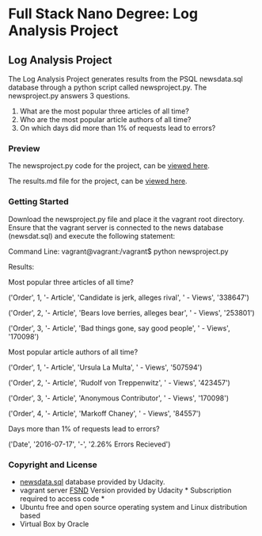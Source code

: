 # Full Stack Nano Degree: Log Analysis Project #

## Log Analysis Project ##

The Log Analysis Project generates results from the PSQL newsdata.sql database through a python script called newsproject.py.
The newsproject.py answers 3 questions.
1. What are the most popular three articles of all time?
2. Who are the most popular article authors of all time?
3. On which days did more than 1% of requests lead to errors?

### Preview ###

The newsproject.py code for the project, can be [viewed here](https://github.com/StewarttheScott/Log-Analysis-Project/blob/master/newsproject.py).

The results.md file for the project, can be [viewed here]( https://github.com/StewarttheScott/Log-Analysis-Project/blob/master/results.md ).

### Getting Started ###

Download the newsproject.py file and place it the vagrant root directory. Ensure that the vagrant server is connected to the news database (newsdat.sql) and execute the following statement:

Command Line:
vagrant@vagrant:/vagrant$ python newsproject.py

Results:

Most popular three articles of all time?

('Order', 1, '- Article', 'Candidate is jerk, alleges rival', ' -  Views', '338647')

('Order', 2, '- Article', 'Bears love berries, alleges bear', ' -  Views', '253801')

('Order', 3, '- Article', 'Bad things gone, say good people', ' -  Views', '170098')

Most popular article authors of all time?

('Order', 1, '- Article', 'Ursula La Multa', ' -  Views', '507594')

('Order', 2, '- Article', 'Rudolf von Treppenwitz', ' -  Views', '423457')

('Order', 3, '- Article', 'Anonymous Contributor', ' -  Views', '170098')

('Order', 4, '- Article', 'Markoff Chaney', ' -  Views', '84557')

Days more than 1% of requests lead to errors?

('Date', '2016-07-17', '-', '2.26% Errors Recieved')

### Copyright and License ###

* [newsdata.sql](https://github.com/StewarttheScott/Log-Analysis-Project.git/newsdata.sql) database provided by Udacity.
* vagrant server [FSND](https://classroom.udacity.com/nanodegrees/nd004-mena/parts/a8609286-c119-4bc5-b9c9-2a3828080114/modules/56f0f4c7-d611-4949-b8d5-e1b9df12d95f/lessons/4cff95e1-3f1c-435a-bc6c-40fcf0d8f884/concepts/0b4079f5-6e64-4dd8-aee9-5c3a0db39840) Version provided by Udacity * Subscription required to access code *
* Ubuntu free and open source operating system and Linux distribution based
* Virtual Box by Oracle
